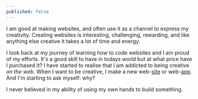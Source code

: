 ```yaml
---
published: false
---
```



I am good at making websites, and often use it as a channel to express my creativity. Creating websites is interesting, challenging, rewarding, and like anything else creative it takes a lot of time and energy.

I look back at my journey of learning how to code websites and I am proud of my efforts. It's a good skill to have in todays world but at what price have I purchased it? I have started to realise that I am addicted to being creative _on the web_. When I want to be creative, I make a new web-[site](http://www.movii.es) or web-[app](http://hn.rotub.me). And I'm starting to ask myself: why?

I never believed in my ability of using my own hands to build something.


